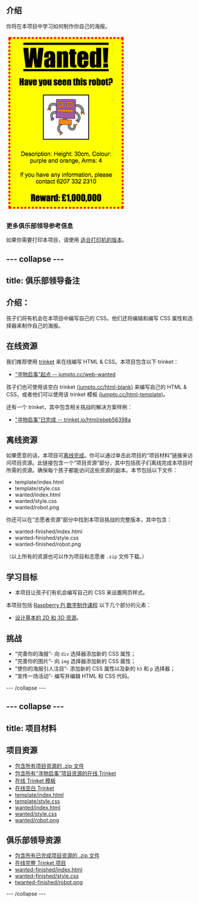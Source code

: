 ## 介绍

你将在本项目中学习如何制作你自己的海报。

![screenshot](images/wanted-final.png)

### 更多俱乐部领导参考信息

如果你需要打印本项目，请使用 [适合打印机的版本](https://projects.raspberrypi.org/en/projects/wanted/print)。


--- collapse ---
---
title: 俱乐部领导备注
---


## 介绍：
孩子们将有机会在本项目中编写自己的 CSS。他们还将编辑和编写 CSS 属性和选择器来制作自己的海报。

## 在线资源

我们推荐使用 [trinket](https://trinket.io/) 来在线编写 HTML & CSS。本项目包含以下 trinket：

+ [“寻物启事”起点 -- jumpto.cc/web-wanted](http://jumpto.cc/web-wanted)

孩子们也可使用该空白 trinket [(jumpto.cc/html-blank)](http://jumpto.cc/html-blank) 来编写自己的 HTML & CSS，或者他们可以使用该 trinket 模板 [(jumpto.cc/html-template)](http://jumpto.cc/html-template)。

还有一个 trinket，其中包含相关挑战的解决方案样例：

+ [“寻物启事”已完成 -- trinket.io/html/ebeb56398a](https://trinket.io/html/ebeb56398a)

## 离线资源
如果愿意的话，本项目可[离线完成](https://www.codeclubprojects.org/en-GB/resources/webdev-working-offline/)。你可以通过单击此项目的“项目材料”链接来访问项目资源。此链接包含一个“项目资源”部分，其中包括孩子们离线完成本项目时所需的资源。确保每个孩子都能访问这些资源的副本。本节包括以下文件：

+ template/index.html
+ template/style.css
+ wanted/index.html
+ wanted/style.css
+ wanted/robot.png

你还可以在“志愿者资源”部分中找到本项目挑战的完整版本，其中包含：

+ wanted-finished/index.html
+ wanted-finished/style.css
+ wanted-finished/robot.png

（以上所有的资源也可以作为项目和志愿者 `.zip` 文件下载。）

## 学习目标
+ 本项目让孩子们有机会编写自己的 CSS 来设置网页样式。

本项目包括 [Raspberry Pi 数字制作课程](http://rpf.io/curriculum) 以下几个部分的元素：

+ [设计基本的 2D 和 3D 资源](https://www.raspberrypi.org/curriculum/design/creator)。

## 挑战
+ “完善你的海报”- 向 `div` 选择器添加新的 CSS 属性；
+ “完善你的图片”- 向 `img` 选择器添加新的 CSS 属性；
+ “使你的海报引人注目”- 添加新的 CSS 属性以及新的 `h3` 和 `p` 选择器；
+ “宣传一场活动”- 编写并编辑 HTML 和 CSS 代码。


--- /collapse ---


--- collapse ---
---
title: 项目材料
---
## 项目资源
* [包含所有项目资源的 .zip 文件](resources/wanted-project-resources.zip)
* [包含所有“寻物启事”项目资源的在线 Trinket](http://jumpto.cc/web-wanted)
* [在线 Trinket 模板](http://jumpto.cc/trinket-template)
* [在线空白 Trinket](http://jumpto.cc/trinket-blank)
* [template/index.html](resources/template-index.html)
* [template/style.css](resources/template-style.css)
* [wanted/index.html](resources/wanted-index.html)
* [wanted/style.css](resources/wanted-style.css)
* [wanted/robot.png](resources/wanted-robot.png)

## 俱乐部领导资源
* [包含所有已完成项目资源的 .zip 文件](resources/wanted-volunteer-resources.zip)
* [在线完整 Trinket 项目](https://trinket.io/html/ebeb56398a)
* [wanted-finished/index.html](resources/wanted-finished-index.html)
* [wanted-finished/style.css](resources/wanted-finished-style.css)
* [twanted-finished/robot.png](resources/twanted-finished-robot.png)

--- /collapse ---